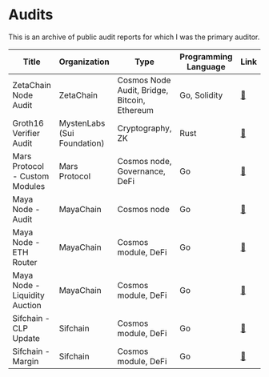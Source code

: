 # Audits

This is an archive of public audit reports for which I was the primary auditor.

| Title | Organization | Type | Programming Language | Link | 
| --- | --- | --- | --- | --- |
 | ZetaChain Node Audit | ZetaChain | Cosmos Node Audit, Bridge, Bitcoin, Ethereum | Go, Solidity |[📒](https://drive.google.com/file/d/1323iwH34kOqGzBZIz4iX-Qfo8ACzomNc/view?usp=sharing)  |
| Groth16 Verifier Audit | MystenLabs (Sui Foundation) | Cryptography, ZK | Rust |[📒](https://github.com/sui-foundation/security-audits/blob/main/Groth16.pdf)  |
| Mars Protocol - Custom Modules | Mars Protocol | Cosmos node, Governance, DeFi | Go | [📒](https://github.com/mars-protocol/mars-audits/blob/main/hub/halborn/Mars_Protocol_Custom_Modules_Gov_Incentives_Safety_Cosmos_Security.pdf)
| Maya Node - Audit | MayaChain | Cosmos node | Go | [📒](https://maya-cdn.s3.amazonaws.com/Halborn/Cosmos_Security_Final.pdf) | 
| Maya Node - ETH Router | MayaChain | Cosmos module, DeFi | Go | [📒](https://maya-cdn.s3.amazonaws.com/Halborn/ETH_Router_Draft_3.pdf)  |
| Maya Node - Liquidity Auction | MayaChain | Cosmos module, DeFi | Go | [📒](https://maya-cdn.s3.amazonaws.com/Halborn/Liquidity_Auction_Final.pdf)|
| Sifchain - CLP Update | Sifchain | Cosmos module, DeFi | Go | [📒](https://drive.google.com/drive/u/1/folders/1kkjdpNuRmTjaiIKA6CQISavCvj4Awpbc)|
| Sifchain - Margin | Sifchain | Cosmos module, DeFi | Go | [📒](https://drive.google.com/drive/u/1/folders/1kkjdpNuRmTjaiIKA6CQISavCvj4Awpbc)|

 

